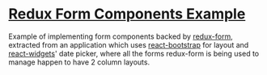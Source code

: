 # [Redux Form Components Example](http://insin.github.io/react-examples/redux-form-components/)

Example of implementing form components backed by [redux-form](https://github.com/erikras/redux-form), extracted from an application which uses [react-bootstrap](https://github.com/react-bootstrap/react-bootstrap) for layout and [react-widgets](https://github.com/jquense/react-widgets)' date picker, where all the forms redux-form is being used to manage happen to have 2 column layouts.
